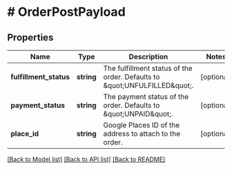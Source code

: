 # # OrderPostPayload

## Properties

Name | Type | Description | Notes
------------ | ------------- | ------------- | -------------
**fulfillment_status** | **string** | The fulfillment status of the order. Defaults to \&quot;UNFULFILLED\&quot;. | [optional]
**payment_status** | **string** | The payment status of the order. Defaults to \&quot;UNPAID\&quot;. | [optional]
**place_id** | **string** | Google Places ID of the address to attach to the order. | [optional]

[[Back to Model list]](../../README.md#models) [[Back to API list]](../../README.md#endpoints) [[Back to README]](../../README.md)
